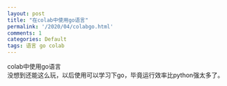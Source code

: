 ```yaml
---
layout: post
title: "在colab中使用go语言"
permalink: '/2020/04/colabgo.html'
comments: 1
categories: Default
tags: 语言 go colab
---
```

  
colab中使用go语言  
没想到还能这么玩，以后使用可以学习下go，毕竟运行效率比python强太多了。  
  

<script src="https://gist.github.com/napoler/a06057d8bcae884882c197c1fdef937a.js"></script>